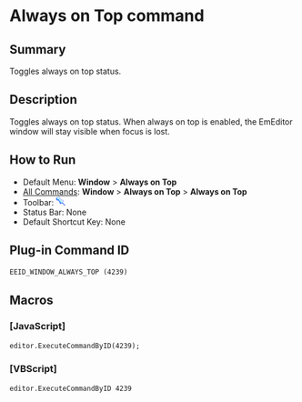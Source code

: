 # Always on Top command

## Summary

Toggles always on top status.

## Description

Toggles always on top status. When always on top is enabled, the EmEditor window will stay visible when focus is lost.

## How to Run

- Default Menu: **Window** \> **Always on Top**
- [All Commands](../tools/all_commands): **Window**
\> **Always on Top** \> **Always on Top**
- Toolbar: ![](../../images/windowalwaystop.png)
- Status Bar: None
- Default Shortcut Key: None

## Plug-in Command ID

```
EEID_WINDOW_ALWAYS_TOP (4239)
```

## Macros

### \[JavaScript\]

```
editor.ExecuteCommandByID(4239);
```

### \[VBScript\]

```
editor.ExecuteCommandByID 4239
```
